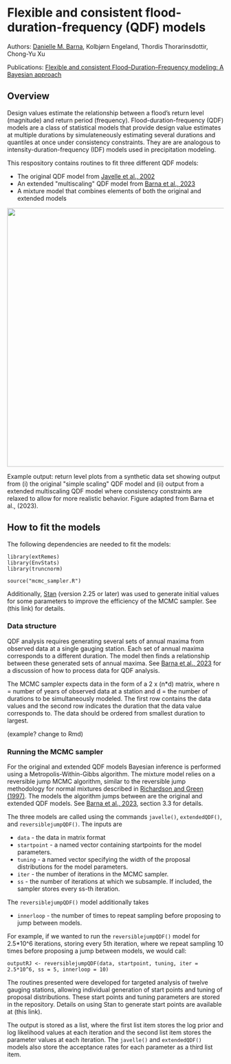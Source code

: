 # Flexible and consistent flood-duration-frequency (QDF) models

Authors: [Danielle M. Barna](https://scholar.google.com/citations?hl=no&user=homV8wQAAAAJ), Kolbjørn Engeland, Thordis Thorarinsdottir, Chong-Yu Xu

Publications: [Flexible and consistent Flood–Duration–Frequency modeling: A Bayesian approach](https://www.sciencedirect.com/science/article/pii/S0022169423003906#b34)

## Overview
Design values estimate the relationship between a flood’s return level (magnitude) and return period (frequency). Flood-duration-frequency (QDF) models are a class of statistical models that provide design value estimates at multiple durations by simulateneously estimating several durations and quantiles at once under consistency constraints. They are are analogous to intensity-duration-frequency (IDF) models used in precipitation modeling. 

This respository contains routines to fit three different QDF models:
- The original QDF model from [Javelle et al., 2002](https://www.sciencedirect.com/science/article/pii/S0022169401005777)
- An extended "multiscaling" QDF model from [Barna et al., 2023](https://www.sciencedirect.com/science/article/pii/S0022169423003906#b34)
- A mixture model that combines elements of both the original and extended models

<img src="https://github.com/ClimDesign/QDF/assets/49793254/ee515bf8-0c44-4436-88e0-44b1ea58c726" width="600">

Example output: return level plots from a synthetic data set showing output from (i) the original "simple scaling" QDF model and (ii) output from a extended multiscaling QDF model where consistency constraints are relaxed to allow for more realistic behavior. Figure adapted from Barna et al., (2023).

## How to fit the models
The following dependencies are needed to fit the models:
```
library(extRemes)
library(EnvStats)
library(truncnorm)

source("mcmc_sampler.R")
```
Additionally, [Stan](https://mc-stan.org/) (version 2.25 or later) was used to generate initial values for some parameters to improve the efficiency of the MCMC sampler. See (this link) for details. 

### Data structure
QDF analysis requires generating several sets of annual maxima from observed data at a single gauging station. Each set of annual maxima corresponds to a different duration. The model then finds a relationship between these generated sets of annual maxima. See [Barna et al., 2023](https://www.sciencedirect.com/science/article/pii/S0022169423003906#b34) for a discussion of how to process data for QDF analysis.  

The MCMC sampler expects data in the form of a 2 x (n*d) matrix, where n = number of years of observed data at a station and d = the number of durations to be simultaneously modeled. The first row contains the data values and the second row indicates the duration that the data value corresponds to. The data should be ordered from smallest duration to largest. 

(example? change to Rmd)

### Running the MCMC sampler
For the original and extended QDF models Bayesian inference is performed using a Metropolis-Within-Gibbs algorithm. The mixture model relies on a reversible jump MCMC algorithm, similar to the reversible jump methodology for normal mixtures described in [Richardson and Green (1997)](https://academic.oup.com/jrsssb/article/59/4/731/7083042). The models the algorithm jumps between are the original and extended QDF models. See [Barna et al., 2023](https://www.sciencedirect.com/science/article/pii/S0022169423003906#b34), section 3.3 for details.

The three models are called using the commands `javelle()`, `extendedQDF()`, and `reversiblejumpQDF()`. The inputs are
- `data` - the data in matrix format
- `startpoint` - a named vector containing startpoints for the model parameters. 
- `tuning` - a named vector specifying the width of the proposal distributions for the model parameters.
- `iter` - the number of iterations in the MCMC sampler.
- `ss` - the number of iterations at which we subsample. If included, the sampler stores every ss-th iteration.

The `reversiblejumpQDF()` model additionally takes 
- `innerloop` - the number of times to repeat sampling before proposing to jump between models.

For example, if we wanted to run the `reversiblejumpQDF()` model for 2.5*10^6 iterations, storing every 5th iteration, where we repeat sampling 10 times before proposing a jump between models, we would call:
```
outputRJ <- reversiblejumpQDF(data, startpoint, tuning, iter = 2.5*10^6, ss = 5, innerloop = 10)
```

The routines presented were developed for targeted analysis of twelve gauging stations, allowing individual generation of start points and tuning of proposal distributions. These start points and tuning parameters are stored in the repository. Details on using Stan to generate start points are available at (this link).

The output is stored as a list, where the first list item stores the log prior and log likelihood values at each iteration and the second list item stores the parameter values at each iteration. The `javelle()` and `extendedQDF()` models also store the acceptance rates for each parameter as a third list item.

## 
